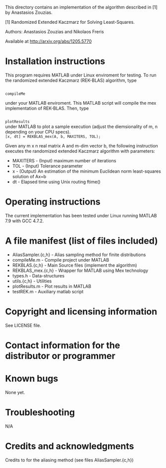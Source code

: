 This directory contains an implementation of the algorithm described in [1] by Anastasios Zouzias.

[1]
Randomized Extended Kaczmarz for Solving Least-Squares.

Authors: Anastasios Zouzias and Nikolaos Freris

Available at http://arxiv.org/abs/1205.5770


Installation instructions
================================

This program requires MATLAB under Linux enviroment for testing. To run the randomized extended Kaczmarz (REK-BLAS) algorithm, type

<code>
compileMe
</code>

under your MATLAB enviroment. This MATLAB script will compile the mex implementation of REK-BLAS. Then, type

<code>
plotResults
</code>
under MATLAB to plot a sample execution (adjust the diemsionality of m, n depending on your CPU specs).

<code>
[x, dt] = REKBLAS_mex(A, b, MAXITERS, TOL);
</code>

Given any m x n real matrix A and m-dim vector b, the following instruction executes the randomized extended Kaczmarz algorithm with parameters:

+ MAXITERS - (Input) maximum number of iterations
+ TOL      - (Input) Tolerance parameter
+ x        - (Output) An estimation of the minimum Euclidean norm least-squares solution of Ax=b
+ dt       - Elapsed time using Unix routing ftime()


Operating instructions
================================

The current implementation has been tested under Linux running MATLAB 7.9 with GCC 4.7.2.

A file manifest (list of files included)
================================

* AliasSampler.{c,h} - Alias sampling method for finite distributions
* compileMe.m        - Compile project under MATLAB
* REKBLAS.{c,h}      - Main Source files (implement the algorithm)
* REKBLAS_mex.{c,h}  - Wrapper for MATLAB using Mex technology
* types.h            - Data-structures
* utils.{c,h}        - Utilities
* plotResults.m      - Plot results in MATLAB
* testREK.m          - Auxiliary matlab script

Copyright and licensing information
================================

See LICENSE file.


Contact information for the distributor or programmer
================================


Known bugs
================================

None yet.


Troubleshooting
================================

N/A

Credits and acknowledgments
================================

Credits to for the aliasing method (see files AliasSampler.{c,h})
